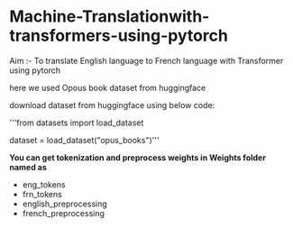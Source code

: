 # Machine-Translationwith-transformers-using-pytorch

Aim :- To translate English language to French language with Transformer using pytorch

here we used Opous book dataset from huggingface

download dataset from huggingface using below code:

'''from datasets import load_dataset

dataset = load_dataset("opus_books")'''

 **You can get tokenization and preprocess weights in Weights folder named as**
* eng_tokens
* frn_tokens
* english_preprocessing
* french_preprocessing

  
